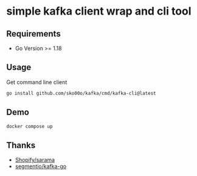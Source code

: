 # simple kafka client wrap and cli tool

## Requirements

- Go Version >= 1.18

## Usage

Get command line client

```sh
go install github.com/sko00o/kafka/cmd/kafka-cli@latest
```

## Demo

```sh
docker compose up
```

## Thanks

- [Shopify/sarama](https://github.com/Shopify/sarama)
- [segmentio/kafka-go](https://github.com/segmentio/kafka-go)
